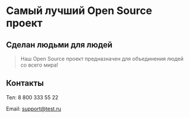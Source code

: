 # Самый лучший Open Source проект

## Сделан людьми для людей

> Наш Open Source проект предназначен для объединения людей со всего мира!
## Контакты
Тел: 8 800 333 55 22

Email: support@test.ru
